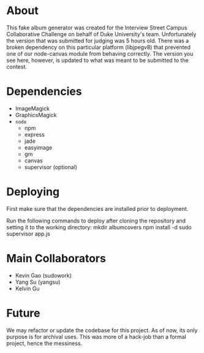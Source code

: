 About
=====

This fake album generator was created for the Interview Street Campus Collaborative Challenge on behalf of Duke University's team. Unfortunately the version that was submitted for judging was 5 hours old. There was a broken dependency on this particular platform (libjpegv8) that prevented one of our node-canvas module from behaving correctly. The version you see here, however, is updated to what was meant to be submitted to the contest.

Dependencies
============

* ImageMagick
* GraphicsMagick
* `node`
	* npm
	* express
	* jade
	* easyimage
	* gm
	* canvas
	* supervisor (optional)

Deploying
=========

First make sure that the dependencies are installed prior to deployment.

Run the following commands to deploy after cloning the repository and setting it to the working directory:
	mkdir albumcovers
	npm install -d
	sudo supervisor app.js

Main Collaborators
==================

* Kevin Gao (sudowork)
* Yang Su (yangsu)
* Kelvin Gu

Future
======

We may refactor or update the codebase for this project. As of now, its only purpose is for archival uses. This was more of a hack-job than a formal project, hence the messiness. 
